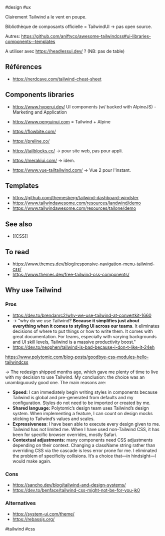 #design #ux

Clairement Tailwind a le vent en poupe.

Bibliothèque de composants officielle = TailwindUI -> pas open source.

Autres: https://github.com/aniftyco/awesome-tailwindcss#ui-libraries-components--templates

A utiliser avec https://headlessui.dev/ ? (NB: pas de table)

## Références

- https://nerdcave.com/tailwind-cheat-sheet

## Components libraries

- https://www.hyperui.dev/ UI components (w/ backed with AlpineJS) - Marketing and Application
- https://www.penguinui.com = Tailwind + Alpine

- https://flowbite.com/
- https://preline.co/
- https://tailblocks.cc/ -> pour site web, pas pour appli.
- https://merakiui.com/ -> idem.

- https://www.vue-tailtailwind.com/ -> Vue 2 pour l'instant.

## Templates

- https://github.com/themesberg/tailwind-dashboard-windster
- https://www.tailwindawesome.com/resources/landwind/demo
- https://www.tailwindawesome.com/resources/tailone/demo

## See also

- [[CSS]]

## To read

- https://www.themes.dev/blog/responsive-navigation-menu-tailwind-css/
- https://www.themes.dev/free-tailwind-css-components/

## Why use Tailwind
### Pros

- https://dev.to/brendanrc2/why-we-use-tailwind-at-convertkit-1660
- -> "why do we use Tailwind? **Because it simplifies just about everything when it comes to styling UI across our teams**. It eliminates decisions of where to put things or how to write them. It comes with great documentation. For teams, especially with varying backgrounds and UI skill levels, Tailwind is a massive productivity boost."
- https://dev.to/neophen/tailwind-is-bad-because-i-don-t-like-it-24eh

https://www.polytomic.com/blog-posts/goodbye-css-modules-hello-tailwindcss

-> The redesign shipped months ago, which gave me plenty of time to live with my decision to use Tailwind. My conclusion: the choice was an unambiguously good one. The main reasons are:

-   **Speed:** I can immediately begin writing styles in components because Tailwind is global and pre-generated from defaults and my configuration. Styles do not need to be imported or created by me.
-   **Shared language:** Polytomic’s design team uses Tailwind’s design system. When implementing a feature, I can count on design mocks sticking to Tailwind’s values and scales.
-   **Expressiveness**: I have been able to execute every design given to me. Tailwind has not limited me. When I have used non-Tailwind CSS, it has been for specific browser overrides, mostly Safari.
-   **Contextual adjustments:** many components need CSS adjustments depending on their context. Changing a className string rather than overriding CSS via the cascade is less error prone for me. I eliminated the problem of specificity collisions.
It’s a choice that—in hindsight—I would make again.

### Cons

- https://sancho.dev/blog/tailwind-and-design-systems/
- https://dev.to/benface/tailwind-css-might-not-be-for-you-jk0

### Alternatives

- https://system-ui.com/theme/
- https://rebassjs.org/

<!-- Keywords -->
#tailwind #css
<!-- /Keywords -->
